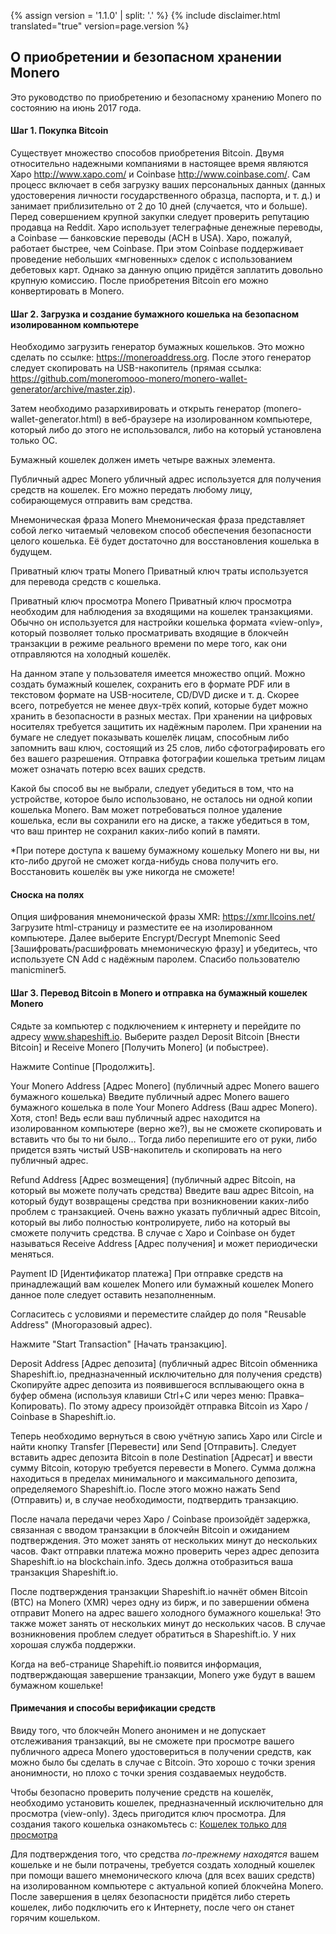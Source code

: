 {% assign version = '1.1.0' | split: '.' %}
{% include disclaimer.html translated="true" version=page.version %}
## О приобретении и безопасном хранении Monero

Это руководство по приобретению и безопасному хранению Monero по состоянию на июнь 2017 года.

#### Шаг 1. Покупка Bitcoin

Существует множество способов приобретения Bitcoin. Двумя относительно надежными компаниями в настоящее время являются Xapo <http://www.xapo.com/> и Coinbase <http://www.coinbase.com/>. Сам процесс включает в себя загрузку ваших персональных данных (данных удостоверения личности государственного образца, паспорта, и т. д.) и занимает приблизительно от 2 до 10 дней (случается, что и больше). Перед совершением крупной закупки следует проверить репутацию продавца на Reddit. Xapo использует телеграфные денежные переводы, а Coinbase — банковские переводы (ACH в USA). Xapo, пожалуй, работает быстрее, чем Coinbase. При этом Coinbase поддерживает проведение небольших «мгновенных» сделок с использованием дебетовых карт. Однако за данную опцию придётся заплатить довольно крупную комиссию. После приобретения Bitcoin его можно конвертировать в Monero.

#### Шаг 2. Загрузка и создание бумажного кошелька на безопасном изолированном компьютере

Необходимо загрузить генератор бумажных кошельков. Это можно сделать по ссылке: https://moneroaddress.org. После этого генератор следует скопировать на USB-накопитель (прямая ссылка: https://github.com/moneromooo-monero/monero-wallet-generator/archive/master.zip).

Затем необходимо разархивировать и открыть генератор (monero-wallet-generator.html) в веб-браузере на изолированном компьютере, который либо до этого не использовался, либо на который установлена только ОС.

Бумажный кошелек должен иметь четыре важных элемента.

Публичный адрес Monero
убличный адрес используется для получения средств на кошелек. Его можно передать любому лицу, собирающемуся отправить вам средства.

Мнемоническая фраза Monero
Мнемоническая фраза представляет собой легко читаемый человеком способ обеспечения безопасности целого кошелька. Её будет достаточно для восстановления кошелька в будущем.

Приватный ключ траты Monero
Приватный ключ траты используется для перевода средств с кошелька.

Приватный ключ просмотра Monero
Приватный ключ просмотра необходим для наблюдения за входящими на кошелек транзакциями. Обычно он используется для настройки кошелька формата «view-only», который позволяет только просматривать входящие в блокчейн транзакции в режиме реального времени по мере того, как они отправляются на холодный кошелёк.

На данном этапе у пользователя имеется множество опций. Можно создать бумажный кошелек, сохранить его в формате PDF или в текстовом формате на USB-носителе, CD/DVD диске и т. д. Скорее всего, потребуется не менее двух-трёх копий, которые будет можно хранить в безопасности в разных местах. При хранении на цифровых носителях требуется защитить их надёжным паролем. При хранении на бумаге не следует показывать кошелёк лицам, способным либо запомнить ваш ключ, состоящий из 25 слов, либо сфотографировать его без вашего разрешения. Отправка фотографии кошелька третьим лицам может означать потерю всех ваших средств.

Какой бы способ вы не выбрали, следует убедиться в том, что на устройстве, которое было использовано, не осталось ни одной копии кошелька Monero. Вам может потребоваться полное удаление кошелька, если вы сохранили его на диске, а также убедиться в том, что ваш принтер не сохранил каких-либо копий в памяти.

*При потере доступа к вашему бумажному кошельку Monero ни вы, ни кто-либо другой не сможет когда-нибудь снова получить его. Восстановить кошелёк вы уже никогда не сможете!

#### Сноска на полях
Опция шифрования мнемонической фразы XMR:
https://xmr.llcoins.net/
Загрузите html-страницу и разместите ее на изолированном компьютере. Далее выберите Encrypt/Decrypt Mnemonic Seed [Зашифровать/расшифровать мнемоническую фразу] и убедитесь, что используете CN Add с надёжным паролем. Спасибо пользователю manicminer5.



#### Шаг 3. Перевод Bitcoin в Monero и отправка на бумажный кошелек Monero

Сядьте за компьютер с подключением к интернету и перейдите по адресу www.shapeshift.io. Выберите раздел Deposit Bitcoin [Внести Bitcoin] и Receive Monero [Получить Monero] (и побыстрее).

Нажмите Continue [Продолжить].

Your Monero Address [Адрес Monero] (публичный адрес Monero вашего бумажного кошелька)
Введите публичный адрес Monero вашего бумажного кошелька в поле Your Monero Address (Ваш адрес Monero). Хотя, стоп! Ведь если ваш публичный адрес находится на изолированном компьютере (верно же?), вы не сможете скопировать и вставить что бы то ни было… Тогда либо перепишите его от руки, либо придется взять чистый USB-накопитель и скопировать на него публичный адрес.

Refund Address [Адрес возмещения] (публичный адрес Bitcoin, на который вы можете получать средства)
Введите ваш адрес Bitcoin, на который будут возвращены средства при возникновении каких-либо проблем с транзакцией. Очень важно указать публичный адрес Bitcoin, который вы либо полностью контролируете, либо на который вы сможете получить средства. В случае с Xapo и Coinbase он будет называться Receive Address [Адрес получения] и может периодически меняться.

Payment ID [Идентификатор платежа]
При отправке средств на принадлежащий вам кошелек Monero или бумажный кошелек Monero данное поле следует оставить незаполненным.

Согласитесь с условиями и переместите слайдер до поля "Reusable Address" (Многоразовый адрес).  

Нажмите "Start Transaction" [Начать транзакцию].

Deposit Address [Адрес депозита] (публичный адрес Bitcoin обменника Shapeshift.io, предназначенный исключительно для получения средств)
Скопируйте адрес депозита из появившегося всплывающего окна в буфер обмена (используя клавиши Ctrl+C или через меню: Правка–Копировать). По этому адресу произойдёт отправка Bitcoin из Xapo / Coinbase в Shapeshift.io.

Теперь необходимо вернуться в свою учётную запись Xapo или Circle и найти кнопку Transfer [Перевести] или Send [Отправить]. Следует вставить адрес депозита Bitcoin в поле Destination [Адресат] и ввести сумму Bitcoin, которую требуется перевести в Monero. Сумма должна находиться в пределах минимального и максимального депозита, определяемого Shapeshift.io. После этого можно нажать Send (Отправить) и, в случае необходимости, подтвердить транзакцию.

После начала передачи через Xapo / Coinbase произойдёт задержка, связанная с вводом транзакции в блокчейн Bitcoin и ожиданием подтверждения. Это может занять от нескольких минут до нескольких часов. Факт отправки платежа можно проверить через адрес депозита Shapeshift.io на blockchain.info. Здесь должна отобразиться ваша транзакция Shapeshift.io.

После подтверждения транзакции Shapeshift.io начнёт обмен Bitcoin (BTC) на Monero (XMR) через одну из бирж, и по завершении обмена отправит Monero на адрес вашего холодного бумажного кошелька! Это также может занять от нескольких минут до нескольких часов. В случае возникновения проблем следует обратиться в Shapeshift.io. У них хорошая служба поддержки.

Когда на веб-странице Shapehift.io появится информация, подтверждающая завершение транзакции, Monero уже будут в вашем бумажном кошельке!


#### Примечания и способы верификации средств
Ввиду того, что блокчейн Monero анонимен и не допускает отслеживания транзакций, вы не сможете при просмотре вашего публичного адреса Monero удостовериться в получении средств, как можно было бы сделать в случае с Bitcoin. Это хорошо с точки зрения анонимности, но плохо с точки зрения создаваемых неудобств.

Чтобы безопасно проверить получение средств на кошелёк, необходимо установить кошелек, предназначенный исключительно для просмотра (view-only). Здесь пригодится ключ просмотра. Для создания такого кошелька ознакомьтесь с: [Кошелек только для просмотра]({{site.baseurl}}/resources/user-guides/view_only.html)

Для подтверждения того, что средства *по-прежнему находятся* вашем кошельке и не были потрачены, требуется создать холодный кошелек при помощи вашего мнемонического ключа (для всех ваших средств) на изолированном компьютере с актуальной копией блокчейна Monero. После завершения в целях безопасности придётся либо стереть кошелек, либо подключить его к Интернету, после чего он станет горячим кошельком.

